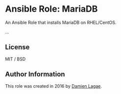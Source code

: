 # Ansible Role: MariaDB

An Ansible Role that installs MariaDB on RHEL/CentOS.

...

## License

MIT / BSD

## Author Information

This role was created in 2016 by [Damien Lagae](mailto:damienlagae@gmail.com).